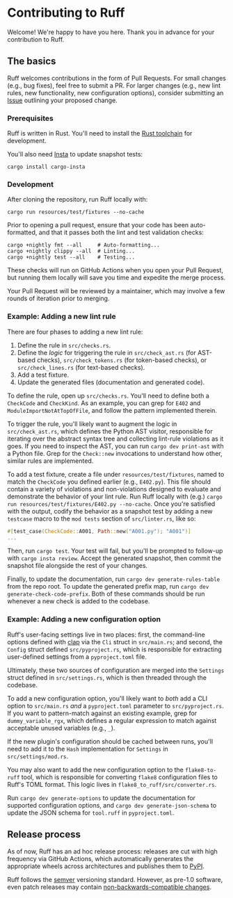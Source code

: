 # Contributing to Ruff

Welcome! We're happy to have you here. Thank you in advance for your contribution to Ruff.

## The basics

Ruff welcomes contributions in the form of Pull Requests. For small changes (e.g., bug fixes), feel
free to submit a PR. For larger changes (e.g., new lint rules, new functionality, new configuration
options), consider submitting an [Issue](https://github.com/charliermarsh/ruff/issues) outlining
your proposed change.

### Prerequisites

Ruff is written in Rust. You'll need to install the
[Rust toolchain](https://www.rust-lang.org/tools/install) for development.

You'll also need [Insta](https://insta.rs/docs/) to update snapshot tests:

```shell
cargo install cargo-insta
```

### Development

After cloning the repository, run Ruff locally with:

```shell
cargo run resources/test/fixtures --no-cache
```

Prior to opening a pull request, ensure that your code has been auto-formatted, and that it passes
both the lint and test validation checks:

```shell
cargo +nightly fmt --all     # Auto-formatting...
cargo +nightly clippy --all  # Linting...
cargo +nightly test --all    # Testing...
```

These checks will run on GitHub Actions when you open your Pull Request, but running them locally
will save you time and expedite the merge process.

Your Pull Request will be reviewed by a maintainer, which may involve a few rounds of iteration
prior to merging.

### Example: Adding a new lint rule

There are four phases to adding a new lint rule:

1. Define the rule in `src/checks.rs`.
2. Define the _logic_ for triggering the rule in `src/check_ast.rs` (for AST-based checks),
   `src/check_tokens.rs` (for token-based checks), or `src/check_lines.rs` (for text-based checks).
3. Add a test fixture.
4. Update the generated files (documentation and generated code).

To define the rule, open up `src/checks.rs`. You'll need to define both a `CheckCode` and
`CheckKind`. As an example, you can grep for `E402` and `ModuleImportNotAtTopOfFile`, and follow the
pattern implemented therein.

To trigger the rule, you'll likely want to augment the logic in `src/check_ast.rs`, which defines
the Python AST visitor, responsible for iterating over the abstract syntax tree and collecting
lint-rule violations as it goes. If you need to inspect the AST, you can run `cargo dev print-ast`
with a Python file. Grep for the `Check::new` invocations to understand how other, similar rules
are implemented.

To add a test fixture, create a file under `resources/test/fixtures`, named to match the `CheckCode`
you defined earlier (e.g., `E402.py`). This file should contain a variety of violations and
non-violations designed to evaluate and demonstrate the behavior of your lint rule. Run Ruff locally
with (e.g.) `cargo run resources/test/fixtures/E402.py --no-cache`. Once you're satisfied with the
output, codify the behavior as a snapshot test by adding a new `testcase` macro to the `mod tests`
section of `src/linter.rs`, like so:

```rust
#[test_case(CheckCode::A001, Path::new("A001.py"); "A001")]
...
```

Then, run `cargo test`. Your test will fail, but you'll be prompted to follow-up with
`cargo insta review`. Accept the generated snapshot, then commit the snapshot file alongside the
rest of your changes.

Finally, to update the documentation, run `cargo dev generate-rules-table` from the repo root. To
update the generated prefix map, run `cargo dev generate-check-code-prefix`. Both of these commands
should be run whenever a new check is added to the codebase.

### Example: Adding a new configuration option

Ruff's user-facing settings live in two places: first, the command-line options defined with
[clap](https://docs.rs/clap/latest/clap/) via the `Cli` struct in `src/main.rs`; and second, the
`Config` struct defined `src/pyproject.rs`, which is responsible for extracting user-defined
settings from a `pyproject.toml` file.

Ultimately, these two sources of configuration are merged into the `Settings` struct defined
in `src/settings.rs`, which is then threaded through the codebase.

To add a new configuration option, you'll likely want to _both_ add a CLI option to `src/main.rs`
_and_ a `pyproject.toml` parameter to `src/pyproject.rs`. If you want to pattern-match against an
existing example, grep for `dummy_variable_rgx`, which defines a regular expression to match against
acceptable unused variables (e.g., `_`).

If the new plugin's configuration should be cached between runs, you'll need to add it to the
`Hash` implementation for `Settings` in `src/settings/mod.rs`.

You may also want to add the new configuration option to the `flake8-to-ruff` tool, which is
responsible for converting `flake8` configuration files to Ruff's TOML format. This logic
lives in `flake8_to_ruff/src/converter.rs`.

Run `cargo dev generate-options` to update the documentation for supported configuration options,
and `cargo dev generate-json-schema` to update the JSON schema for `tool.ruff` in `pyproject.toml`.

## Release process

As of now, Ruff has an ad hoc release process: releases are cut with high frequency via GitHub
Actions, which automatically generates the appropriate wheels across architectures and publishes
them to [PyPI](https://pypi.org/project/ruff/).

Ruff follows the [semver](https://semver.org/) versioning standard. However, as pre-1.0 software,
even patch releases may contain [non-backwards-compatible changes](https://semver.org/#spec-item-4).
